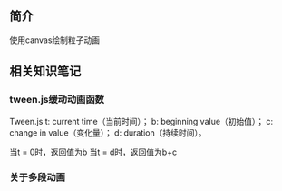 ## 简介
使用canvas绘制粒子动画

## 相关知识笔记

### tween.js缓动动画函数
Tween.js
t: current time（当前时间）；
b: beginning value（初始值）；
c: change in value（变化量）；
d: duration（持续时间）。

当t = 0时，返回值为b
当t = d时，返回值为b+c


### 关于多段动画

